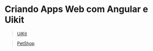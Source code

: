 # Criando Apps Web com Angular e Uikit

> [UiKit](https://github.com/marcelobarbieri/baltaio-frontend-angular-uikit/blob/main/UIKIT.md)

> [PetShop](https://github.com/marcelobarbieri/baltaio-frontend-angular-uikit/blob/main/petshop/README.md)
